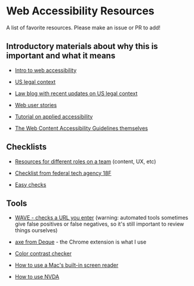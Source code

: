 # Web Accessibility Resources
A list of favorite resources.  Please make an issue or PR to add!

## Introductory materials about why this is important and what it means

  -   [Intro to web accessibility](https://www.w3.org/WAI/fundamentals/accessibility-intro/#what)

  -   [US legal context](https://www.logicsolutions.com/508-ada-wcag-accessibility-difference/)
  
  -   [Law blog with recent updates on US legal context](https://www.lflegal.com/2019/)

  -   [Web user stories](https://www.w3.org/WAI/people-use-web/user-stories/)

  -   [Tutorial on applied accessibility](https://learn.freecodecamp.org/responsive-web-design/applied-accessibility/)

  -   [The Web Content Accessibility Guidelines themselves](https://www.w3.org/TR/WCAG21/)

## Checklists

  -   [Resources for different roles on a team](https://accessibility.digital.gov/) (content, UX, etc)

  -   [Checklist from federal tech agency 18F](https://accessibility.18f.gov/checklist/)

  -   [Easy checks](https://www.w3.org/WAI/test-evaluate/preliminary/)

## Tools

  -   [WAVE - checks a URL you enter](https://wave.webaim.org/) (warning: automated tools sometimes give false positives or false negatives, so it's still important to review things ourselves)

  -   [axe from Deque](https://www.deque.com/axe/) - the Chrome extension is what I use

  -   [Color contrast checker](https://webaim.org/resources/contrastchecker/?fcolor=FFFFFF&bcolor=FDD835)

  -   [How to use a Mac's built-in screen reader](https://webaim.org/articles/voiceover/#reading)

  - [How to use NVDA](https://webaim.org/articles/nvda/)
